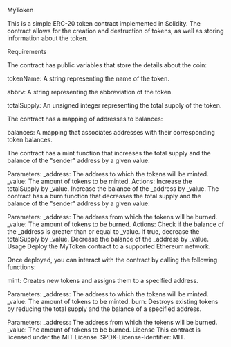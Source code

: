 MyToken

This is a simple ERC-20 token contract implemented in Solidity. The contract allows for the creation and destruction of tokens, as well as storing information about the token.

Requirements

The contract has public variables that store the details about the coin:

tokenName: A string representing the name of the token.

abbrv: A string representing the abbreviation of the token.

totalSupply: An unsigned integer representing the total supply of the token.

The contract has a mapping of addresses to balances:

balances: A mapping that associates addresses with their corresponding token balances.

The contract has a mint function that increases the total supply and the balance of the "sender" address by a given value:

Parameters:
_address: The address to which the tokens will be minted.
_value: The amount of tokens to be minted.
Actions:
Increase the totalSupply by _value.
Increase the balance of the _address by _value.
The contract has a burn function that decreases the total supply and the balance of the "sender" address by a given value:

Parameters:
_address: The address from which the tokens will be burned.
_value: The amount of tokens to be burned.
Actions:
Check if the balance of the _address is greater than or equal to _value.
If true, decrease the totalSupply by _value.
Decrease the balance of the _address by _value.
Usage
Deploy the MyToken contract to a supported Ethereum network.

Once deployed, you can interact with the contract by calling the following functions:

mint: Creates new tokens and assigns them to a specified address.

Parameters:
_address: The address to which the tokens will be minted.
_value: The amount of tokens to be minted.
burn: Destroys existing tokens by reducing the total supply and the balance of a specified address.

Parameters:
_address: The address from which the tokens will be burned.
_value: The amount of tokens to be burned.
License
This contract is licensed under the MIT License. SPDX-License-Identifier: MIT.
